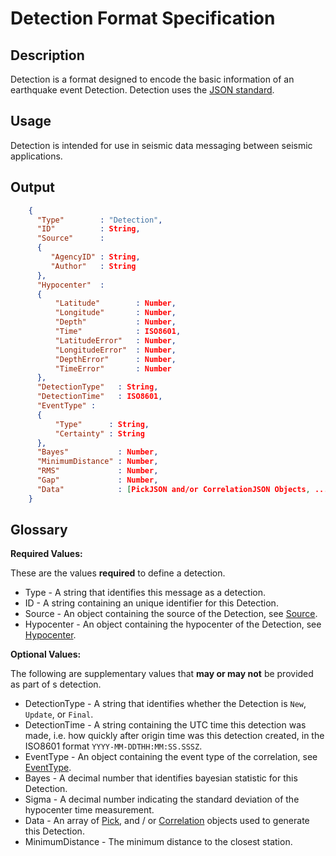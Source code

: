 # Detection Format Specification

## Description

Detection is a format designed to encode the basic information of an earthquake
event Detection.  Detection uses the [JSON standard](http://www.json.org).

## Usage

Detection is intended for use in seismic data messaging between seismic
applications.

## Output

```json
    {
      "Type"        : "Detection",
      "ID"          : String,
      "Source"      :
      {
         "AgencyID" : String,
         "Author"   : String
      },
      "Hypocenter"  :
      {
          "Latitude"        : Number,
          "Longitude"       : Number,
          "Depth"           : Number,
          "Time"            : ISO8601,
          "LatitudeError"   : Number,
          "LongitudeError"  : Number,
          "DepthError"      : Number,
          "TimeError"       : Number
      },
      "DetectionType"   : String,
      "DetectionTime"   : ISO8601,
      "EventType" :
      {
          "Type"      : String,
          "Certainty" : String
      },
      "Bayes"           : Number,
      "MinimumDistance" : Number,
      "RMS"             : Number,
      "Gap"             : Number,
      "Data"            : [PickJSON and/or CorrelationJSON Objects, ...]
    }
```

## Glossary

**Required Values:**

These are the values **required** to define a detection.

* Type - A string that identifies this message as a detection.
* ID - A string containing an unique identifier for this Detection.
* Source - An object containing the source of the Detection, see [Source](Source.md).
* Hypocenter - An object containing the hypocenter of the Detection, see [Hypocenter](Hypocenter.md).

**Optional Values:**

The following are supplementary values that **may or may not** be provided as part of s detection.

* DetectionType - A string that identifies whether the Detection is `New`, `Update`, or `Final`.
* DetectionTime - A string containing the UTC time this detection was made, i.e. how quickly after origin time was this detection created, in the ISO8601 format `YYYY-MM-DDTHH:MM:SS.SSSZ`.
* EventType - An object containing the event type of the correlation, see [EventType](EventType.md).
* Bayes - A decimal number that identifies bayesian statistic for this Detection.
* Sigma - A decimal number indicating the standard deviation of the hypocenter time measurement.
* Data - An array of [Pick](Pick.md), and / or [Correlation](Correlation.md) objects used to generate this Detection.
* MinimumDistance - The minimum distance to the closest station.

